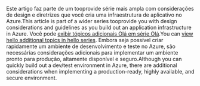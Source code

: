 <span data-ttu-id="793c3-101">Este artigo faz parte de um tooprovide série mais ampla com considerações de design e diretrizes que você cria uma infraestrutura de aplicativo no Azure.</span><span class="sxs-lookup"><span data-stu-id="793c3-101">This article is part of a wider series tooprovide you with design considerations and guidelines as you build out an application infrastructure in Azure.</span></span> <span data-ttu-id="793c3-102">Você pode [exibir tópicos adicionais Olá em série Olá](#next-steps).</span><span class="sxs-lookup"><span data-stu-id="793c3-102">You can [view hello additional topics in hello series](#next-steps).</span></span> <span data-ttu-id="793c3-103">Embora seja possível criar rapidamente um ambiente de desenvolvimento e teste no Azure, são necessárias considerações adicionais para implementar um ambiente pronto para produção, altamente disponível e seguro.</span><span class="sxs-lookup"><span data-stu-id="793c3-103">Although you can quickly build out a dev/test environment in Azure, there are additional considerations when implementing a production-ready, highly available, and secure environment.</span></span>

